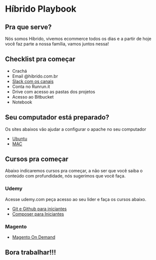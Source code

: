 # Híbrido Playbook 

## Pra que serve?

Nós somos Híbrido, vivemos ecommerce todos os dias e a partir de hoje você faz parte a nossa família, vamos juntos nessa!

## Checklist pra começar

* Crachá
* Email @hibrido.com.br
* [Slack com os canais](http://hibrido.slack.com/)
* Conta no Runrun.it 
* Drive com acesso as pastas dos projetos
* Acesso ao Bitbucket
* Notebook



## Seu computador está preparado? 

Os sites abaixos vão ajudar a configurar o apache no seu computador

* [Ubuntu](https://docs.google.com/document/d/1bVRT8Nx76V-NS1xy2Fs30rjHuyYhBJTI6NCbcQOyc-Q/edit/)
* [MAC](https://getgrav.org/blog/macos-mojave-apache-multiple-php-versions/)


## Cursos pra começar

Abaixo indicaremos cursos pra começar, a não ser que você saiba o conteúdo com profundidade, nós sugerimos que você faça.

### Udemy

Acesse udemy.com peça acesso ao seu lider e faça os cursos abaixo.

 * [Git e Github para iniciantes](https://www.udemy.com/git-e-github-para-iniciantes/learn/v4/overview)
 * [Composer para Iniciantes](https://www.udemy.com/composer-para-iniciantes/learn/v4/overview)


### Magento 

* [Magento On Demand](https://u.magento.com/magento-u-on-demand-subscription)


## Bora trabalhar!!!







